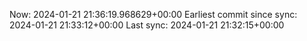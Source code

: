 Now: 2024-01-21 21:36:19.968629+00:00 Earliest commit since sync: 2024-01-21 21:33:12+00:00 Last sync: 2024-01-21 21:32:15+00:00
